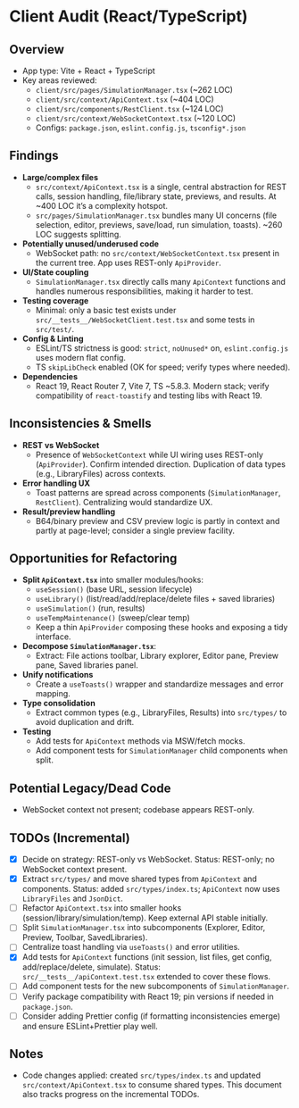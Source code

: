 # Client Audit (React/TypeScript)

## Overview
- App type: Vite + React + TypeScript
- Key areas reviewed:
  - `client/src/pages/SimulationManager.tsx` (~262 LOC)
  - `client/src/context/ApiContext.tsx` (~404 LOC)
  - `client/src/components/RestClient.tsx` (~124 LOC)
  - `client/src/context/WebSocketContext.tsx` (~120 LOC)
  - Configs: `package.json`, `eslint.config.js`, `tsconfig*.json`

## Findings
- __Large/complex files__
  - `src/context/ApiContext.tsx` is a single, central abstraction for REST calls, session handling, file/library state, previews, and results. At ~400 LOC it’s a complexity hotspot.
  - `src/pages/SimulationManager.tsx` bundles many UI concerns (file selection, editor, previews, save/load, run simulation, toasts). ~260 LOC suggests splitting.
- __Potentially unused/underused code__
  - WebSocket path: no `src/context/WebSocketContext.tsx` present in the current tree. App uses REST-only `ApiProvider`.
- __UI/State coupling__
  - `SimulationManager.tsx` directly calls many `ApiContext` functions and handles numerous responsibilities, making it harder to test.
- __Testing coverage__
  - Minimal: only a basic test exists under `src/__tests__/WebSocketClient.test.tsx` and some tests in `src/test/`.
- __Config & Linting__
  - ESLint/TS strictness is good: `strict`, `noUnused*` on, `eslint.config.js` uses modern flat config.
  - TS `skipLibCheck` enabled (OK for speed; verify types where needed).
- __Dependencies__
  - React 19, React Router 7, Vite 7, TS ~5.8.3. Modern stack; verify compatibility of `react-toastify` and testing libs with React 19.

## Inconsistencies & Smells
- __REST vs WebSocket__
  - Presence of `WebSocketContext` while UI wiring uses REST-only (`ApiProvider`). Confirm intended direction. Duplication of data types (e.g., LibraryFiles) across contexts.
- __Error handling UX__
  - Toast patterns are spread across components (`SimulationManager`, `RestClient`). Centralizing would standardize UX.
- __Result/preview handling__
  - B64/binary preview and CSV preview logic is partly in context and partly at page-level; consider a single preview facility.

## Opportunities for Refactoring
- __Split `ApiContext.tsx`__ into smaller modules/hooks:
  - `useSession()` (base URL, session lifecycle)
  - `useLibrary()` (list/read/add/replace/delete files + saved libraries)
  - `useSimulation()` (run, results)
  - `useTempMaintenance()` (sweep/clear temp)
  - Keep a thin `ApiProvider` composing these hooks and exposing a tidy interface.
- __Decompose `SimulationManager.tsx`__:
  - Extract: File actions toolbar, Library explorer, Editor pane, Preview pane, Saved libraries panel.
- __Unify notifications__
  - Create a `useToasts()` wrapper and standardize messages and error mapping.
- __Type consolidation__
  - Extract common types (e.g., LibraryFiles, Results) into `src/types/` to avoid duplication and drift.
- __Testing__
  - Add tests for `ApiContext` methods via MSW/fetch mocks.
  - Add component tests for `SimulationManager` child components when split.

## Potential Legacy/Dead Code
- WebSocket context not present; codebase appears REST-only.

## TODOs (Incremental)
- [x] Decide on strategy: REST-only vs WebSocket. Status: REST-only; no WebSocket context present.
- [x] Extract `src/types/` and move shared types from `ApiContext` and components. Status: added `src/types/index.ts`; `ApiContext` now uses `LibraryFiles` and `JsonDict`.
- [ ] Refactor `ApiContext.tsx` into smaller hooks (session/library/simulation/temp). Keep external API stable initially.
- [ ] Split `SimulationManager.tsx` into subcomponents (Explorer, Editor, Preview, Toolbar, SavedLibraries).
- [ ] Centralize toast handling via `useToasts()` and error utilities.
- [x] Add tests for `ApiContext` functions (init session, list files, get config, add/replace/delete, simulate). Status: `src/__tests__/apiContext.test.tsx` extended to cover these flows.
- [ ] Add component tests for the new subcomponents of `SimulationManager`.
- [ ] Verify package compatibility with React 19; pin versions if needed in `package.json`.
- [ ] Consider adding Prettier config (if formatting inconsistencies emerge) and ensure ESLint+Prettier play well.

## Notes
- Code changes applied: created `src/types/index.ts` and updated `src/context/ApiContext.tsx` to consume shared types. This document also tracks progress on the incremental TODOs.

